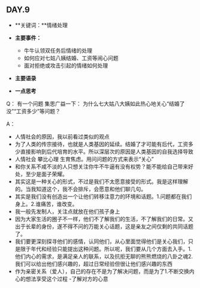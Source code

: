## DAY.9
+ **关键词：**情绪处理
+ **主要事件：**
    + 牛牛认领双任务后情绪的处理
    + 如何应对七姑八姨结婚、工资等闹心问题
    + 面对拒绝或攻击引起的情绪如何处理
+ **主要语录**


+ **一点思考**

Q：
有一个问题 集思广益一下：
为什么七大姑八大姨如此热心地关心“结婚了没”“工资多少”等问题？

A：
- 人情社会的原因，我以前看过类似的观点
- 为了人类的传宗接待，也就是人类基因的延续。结婚了才可能有后代，工资多少直接影响到后代培育的水平。所以深层次的原因是人类基因的自我选择导致
- 人情社会 攀比心理 生育焦虑。用问问题的方式来表示“关心”
- 和你关系不咸不淡的人只想关注你牛不牛逼有没有权势？能不能给自己带来好处，至少是面子荣耀。
- 其实这是一种关心的形式，不过是我们不太愿意接受的形式。我是这样理解的。当我知道这个，我不会排斥，会愿意和他们聊几句。
- 其实是我们没有创造出一个让他们转移注意力的环境和话题。1.问题都在我们身上。2.谁痛苦，谁改变。
- 我一般先发制人，关注点就放在他们孩子身上
- 因为大家生活的圈子不一样，他们不了解我们的生活，不了解我们的日常。又出于长辈的身份，遂不得不问的万能关心话题，这是亲友之间仅剩的共同话题了。
- 我们要更深刻探寻他们的感情，认同他们，从心里面觉得他们是关心我们，只是限于年代和经验只能提出这种问题。所以呢，我们要从几个方面去入手。1.他们内心的需求，是满足亲人的联系，以及抗拒无聊的熊熊燃烧的八卦之魂2.我们可以给出他们感兴趣的，超过日常经验但很让他们感兴趣的东西
- 作为亲密关系（爱人），自己的存在不是为了解决问题，而是为了1.不断交换内心的想法享受这个过程
-了解对方的心意